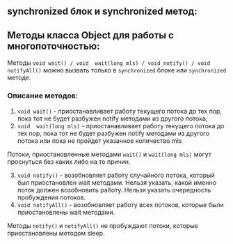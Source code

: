 ## synchronized блок и synchronized метод:




## Методы класса Object для работы с многопоточностью:

Методы `void wait() / void  wait(long mls) / void notify() / void notifyAll()` можно вызвать только в `synchronized`
блоке
или `synchronized` методе.

### Описание методов:

1. `void wait()` - приостанавливает работу текущего потока до тех пор, пока тот не будет разбужен notify методами из
   другого потока;
2. `void  wait(long mls)` - приостанавливает работу текущего потока до тех пор, пока тот не будет разбужен notify
   методами из другого потока или пока не пройдет указанное количество mls

Потоки, приостановленные методами `wait()` и `wait(long mls)` могут проснуться без каких либо на то причин.

3. `void notify()` - возобновляет работу случайного потока, который был приостановлен wait методами. Нельзя указать,
   какой именно поток должен возобновить работу. Нельзя указать очередность пробуждения потоков.
4. `void notifyAll()` - возобновляет работу всех потоков, которые были приостановлены wait методами.

Методы `notify()` и `notifyAll()` не пробуждают потоки, которые приостановлены методом sleep.